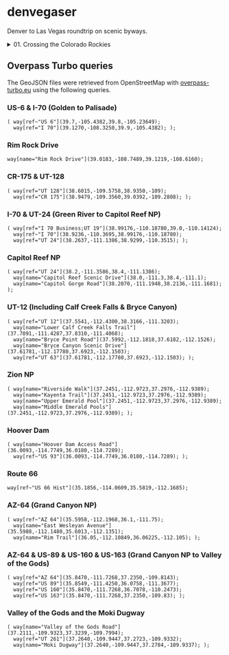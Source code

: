 denvegaser
==========

Denver to Las Vegas roundtrip on scenic byways.

<details>

<summary>01. Crossing the Colorado Rockies</summary>

### Crossing the Colorado Rockies

[Route](geojson/us6-i70.geojson):
- US-6 West from Golden, CO
- I-70 West (CO Exit 244 to Exit 44)

[Watch on YouTube](https://youtu.be/C0JDjaaZDPM).

Overpass Turbo query:

    ( way[ref~"US 6"](39.7,-105.4382,39.8,-105.23649);
      way[ref="I 70"](39.1270,-108.3250,39.9,-105.4382); );

</details>


Overpass Turbo queries
----------------------

The GeoJSON files were retrieved from OpenStreetMap with [overpass-turbo.eu](https://overpass-turbo.eu/) using the following queries.

### US-6 & I-70 (Golden to Palisade)

    ( way[ref~"US 6"](39.7,-105.4382,39.8,-105.23649);
      way[ref="I 70"](39.1270,-108.3250,39.9,-105.4382); );

### Rim Rock Drive

    way[name="Rim Rock Drive"](39.0183,-108.7489,39.1219,-108.6160);

### CR-175 & UT-128

    ( way[ref="UT 128"](38.6015,-109.5758,38.9350,-109);
      way[ref="CR 175"](38.9479,-109.3560,39.0392,-109.2808); );

### I-70 & UT-24 (Green River to Capitol Reef NP)

    ( way[ref="I 70 Business;UT 19"](38.99176,-110.18780,39.0,-110.14124);
      way[ref~"I 70"](38.9236,-110.3695,38.99176,-110.18780);
      way[ref="UT 24"](38.2637,-111.1386,38.9299,-110.3515); );

### Capitol Reef NP

    ( way[ref="UT 24"](38.2,-111.3586,38.4,-111.1386);
      way[name="Capitol Reef Scenic Drive"](38.0,-111.3,38.4,-111.1);
      way[name="Capitol Gorge Road"](38.2070,-111.1948,38.2136,-111.1681); );

### UT-12 (Including Calf Creek Falls & Bryce Canyon)

    ( way[ref="UT 12"](37.5541,-112.4300,38.3166,-111.3203);
      way[name="Lower Calf Creek Falls Trail"](37.7891,-111.4287,37.8310,-111.4068);
      way[name="Bryce Point Road"](37.5992,-112.1818,37.6182,-112.1526);
      way[name="Bryce Canyon Scenic Drive"](37.61781,-112.17780,37.6923,-112.1503);
      way[ref="UT 63"](37.61781,-112.17780,37.6923,-112.1503); );

### Zion NP

    ( way[name="Riverside Walk"](37.2451,-112.9723,37.2976,-112.9389);
      way[name="Kayenta Trail"](37.2451,-112.9723,37.2976,-112.9389);
      way[name="Upper Emerald Pool"](37.2451,-112.9723,37.2976,-112.9389);
      way[name="Middle Emerald Pools"](37.2451,-112.9723,37.2976,-112.9389); );

### Hoover Dam

    ( way[name="Hoover Dam Access Road"](36.0093,-114.7749,36.0180,-114.7289);
      way[ref~"US 93"](36.0093,-114.7749,36.0180,-114.7289); );

### Route 66

    way[ref~"US 66 Hist"](35.1856,-114.0609,35.5819,-112.1685);

### AZ-64 (Grand Canyon NP)

    ( way[ref~"AZ 64"](35.5958,-112.1968,36.1,-111.75);
      way[name="East Wesleyan Avenue"](35.5988,-112.1480,35.6013,-112.1351);
      way[name="Rim Trail"](36.05,-112.10849,36.06225,-112.105); );

### AZ-64 & US-89 & US-160 & US-163 (Grand Canyon NP to Valley of the Gods)

    ( way[ref="AZ 64"](35.8470,-111.7268,37.2350,-109.8143);
      way[ref="US 89"](35.8549,-111.4250,36.0758,-111.3677);     
      way[ref="US 160"](35.8470,-111.7268,36.7078,-110.2473);
      way[ref="US 163"](35.8470,-111.7268,37.2350,-109.83); );

### Valley of the Gods and the Moki Dugway

    ( way[name="Valley of the Gods Road"](37.2111,-109.9323,37.3239,-109.7994);
      way[ref="UT 261"](37.2640,-109.9447,37.2723,-109.9332);
      way[name="Moki Dugway"](37.2640,-109.9447,37.2784,-109.9337); );
